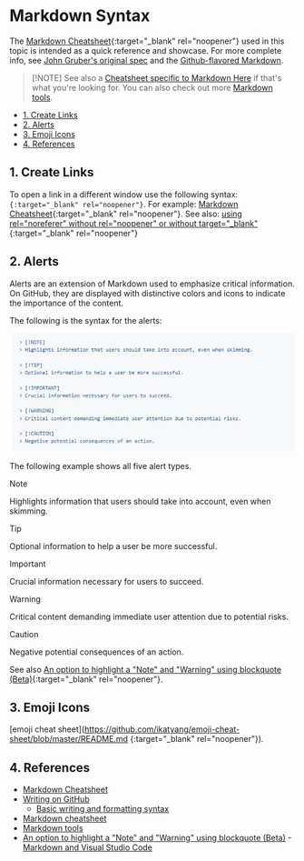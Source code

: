 # Markdown Syntax <!-- omit from toc -->

The [Markdown
Cheatsheet](https://github.com/adam-p/markdown-here/wiki/Markdown-Cheatsheet){:target="_blank"
rel="noopener"} used in this topic is intended as a quick reference and
showcase. For more complete info, see [John Gruber's original
spec](http://daringfireball.net/projects/markdown/) and the [Github-flavored
Markdown](http://github.github.com/github-flavored-markdown/).

> [!NOTE] See also a [Cheatsheet specific to Markdown
> Here](https://github.com/adam-p/markdown-here/wiki/Markdown-Here-Cheatsheet)
> if that's what you're looking for. You can also check out more [Markdown
> tools](https://github.com/adam-p/markdown-here/wiki/Other-Markdown-Tools).

- [1. Create Links](#1-create-links)
- [2. Alerts](#2-alerts)
- [3. Emoji Icons](#3-emoji-icons)
- [4. References](#4-references)

## 1. Create Links

To open a link in a different window use the following syntax:
`{:target="_blank" rel="noopener"}`.  For example: [Markdown
Cheatsheet](https://github.com/adam-p/markdown-here/wiki/Markdown-Cheatsheet){:target="_blank"
rel="noopener"}.  See also: [using rel="noreferer" without rel="noopener" or
without
target="_blank"](https://security.stackexchange.com/questions/241559/using-rel-noreferer-without-rel-noopener-or-without-target-blank){:target="_blank"
rel="noopener"}

## 2. Alerts

Alerts are an extension of Markdown used to emphasize critical information. On GitHub, they are displayed with distinctive colors and icons to indicate the importance of the content.

The following is the syntax for the alerts:

![alert_syntax](../Resources/Images/GitHub/alert_syntax.jpg)

The following example shows all five alert types.

> [!NOTE]  
> Highlights information that users should take into account, even when skimming.

> [!TIP]
> Optional information to help a user be more successful.

> [!IMPORTANT]  
> Crucial information necessary for users to succeed.

> [!WARNING]  
> Critical content demanding immediate user attention due to potential risks.

> [!CAUTION]
> Negative potential consequences of an action.


See also [An option to highlight a "Note" and "Warning" using blockquote
(Beta)](https://github.com/orgs/community/discussions/16925){:target="_blank"
rel="noopener"}.

## 3. Emoji Icons

[emoji cheat sheet](https://github.com/ikatyang/emoji-cheat-sheet/blob/master/README.md {:target="_blank" rel="noopener"}).

## 4. References

- [Markdown
  Cheatsheet](https://github.com/adam-p/markdown-here/wiki/Markdown-Cheatsheet)
- [Writing on GitHub](https://docs.github.com/en/get-started/writing-on-github)
  - [Basic writing and formatting syntax](https://docs.github.com/en/get-started/writing-on-github/getting-started-with-writing-and-formatting-on-github/basic-writing-and-formatting-syntax)
- [Markdown cheatsheet](https://github.com/adam-p/markdown-here/wiki/Markdown-Here-Cheatsheet)
- [Markdown tools](https://github.com/adam-p/markdown-here/wiki/Other-Markdown-Tools)
- [An option to highlight a "Note" and "Warning" using blockquote (Beta)](https://github.com/orgs/community/discussions/16925)
-[Markdown and Visual Studio Code](https://code.visualstudio.com/docs/languages/markdown)
